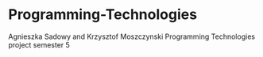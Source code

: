 # Programming-Technologies
Agnieszka Sadowy and Krzysztof Moszczynski Programming Technologies project semester 5

